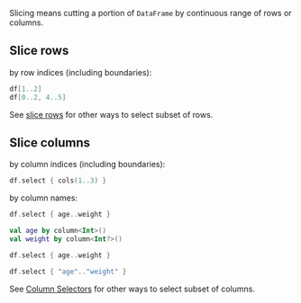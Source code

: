 [//]: # (title: Slicing)

Slicing means cutting a portion of `DataFrame` by continuous range of rows or columns.

<!---IMPORT org.jetbrains.kotlinx.dataframe.samples.api.Access-->

## Slice rows

by row indices (including boundaries):

<!---FUN getSeveralRowsByRanges-->

```kotlin
df[1..2]
df[0..2, 4..5]
```

<!---END-->

See [slice rows](sliceRows.md) for other ways to select subset of rows.

## Slice columns

by column indices (including boundaries):

<!---FUN sliceColumnsByIndex-->

```kotlin
df.select { cols(1..3) }
```

<!---END-->

by column names:

<!---FUN sliceColumns-->
<tabs>
<tab title="Properties">

```kotlin
df.select { age..weight }
```

</tab>
<tab title="Accessors">

```kotlin
val age by column<Int>()
val weight by column<Int?>()

df.select { age..weight }
```

</tab>
<tab title="Strings">

```kotlin
df.select { "age".."weight" }
```

</tab></tabs>
<!---END-->

See [Column Selectors](ColumnSelectors.md) for other ways to select subset of columns. 
